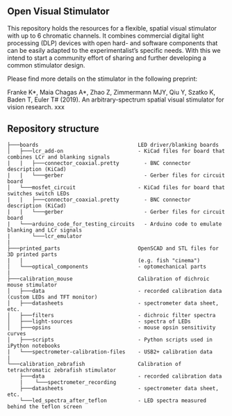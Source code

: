 ## Open Visual Stimulator

This repository holds the resources for a flexible, spatial visual stimulator with up to 6 chromatic channels. It combines commercial digital light processing (DLP) devices with open hard- and software components that can be easily adapted to the experimentalist’s specific needs. With this we intend to start a community effort of sharing and further developing a common stimulator design.

Please find more details on the stimulator in the following preprint:

Franke K*, Maia Chagas A*, Zhao Z, Zimmermann MJY, Qiu Y, Szatko K, Baden T, Euler T# (2019). An arbitrary-spectrum spatial visual stimulator for vision research. xxx

## Repository structure

```
├───boards                                LED driver/blanking boards
│   ├───lcr_add-on                        - KiCad files for board that combines LCr and blanking signals
|   |   ├───connector_coaxial.pretty        - BNC connector description (KiCad)
|   |   └───gerber                          - Gerber files for circuit board
│   └───mosfet_circuit                    - KiCad files for board that switches switch LEDs
|   |   ├───connector_coaxial.pretty        - BNC connector description (KiCad)
|   |   └───gerber                          - Gerber files for circuit board
|   └───arduino_code_for_testing_circuits   - Arduino code to emulate blanking and LCr signals
|       └───lcr_emulator
|
├───printed_parts                         OpenSCAD and STL files for 3D printed parts
|   |                                     (e.g. fish "cinema")
│   └───optical_components                - optomechanical parts
|
├───calibration_mouse                     Calibration of dichroic mouse stimulator
│   ├───data                              - recorded calibration data (custom LEDs and TFT monitor)
│   ├───datasheets                        - spectrometer data sheet, etc.
│   ├───filters                           - dichroic filter spectra
│   ├───light-sources                     - spectra of LEDs
│   ├───opsins                            - mouse opsin sensitivity curves
│   ├───scripts                           - Python scripts used in iPython notebooks
|   └───spectrometer-calibration-files    - USB2+ calibration data
|
└───calibration_zebrafish                 Calibration of tetrachromatic zebrafish stimulator
    ├───data                              - recorded calibration data
    |    └───spectrometer_recording
    ├───datasheets                        - spectrometer data sheet, etc.
    └───led_spectra_after_teflon          - LED spectra measured behind the teflon screen
```
